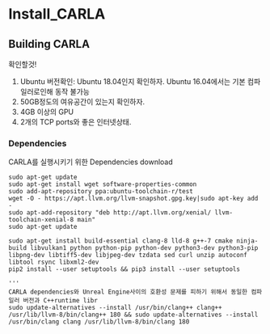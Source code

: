 # Install_CARLA
## Building CARLA
확인할것!
1. Ubuntu 버전확인: Ubuntu 18.04인지 확인하자. Ubuntu 16.04에서는 기본 컴파일러로인해 동작 불가능
2. 50GB정도의 여유공간이 있는지 확인하자.
3. 4GB 이상의 GPU
4. 2개의 TCP ports와 좋은 인터넷상태.
### Dependencies
CARLA를 실행시키기 위한 Dependencies download

```
sudo apt-get update
sudo apt-get install wget software-properties-common
sudo add-apt-repository ppa:ubuntu-toolchain-r/test
wget -O - https://apt.llvm.org/llvm-snapshot.gpg.key|sudo apt-key add -
sudo apt-add-repository "deb http://apt.llvm.org/xenial/ llvm-toolchain-xenial-8 main"
sudo apt-get update

sudo apt-get install build-essential clang-8 lld-8 g++-7 cmake ninja-build libvulkan1 python python-pip python-dev python3-dev python3-pip libpng-dev libtiff5-dev libjpeg-dev tzdata sed curl unzip autoconf libtool rsync libxml2-dev
pip2 install --user setuptools && pip3 install --user setuptools 

'''
CARLA dependencies와 Unreal Engine사이의 호환성 문제를 피하기 위해서 동일한 컴파일러 버전과 C++runtime libr
sudo update-alternatives --install /usr/bin/clang++ clang++ /usr/lib/llvm-8/bin/clang++ 180 && sudo update-alternatives --install /usr/bin/clang clang /usr/lib/llvm-8/bin/clang 180

```
